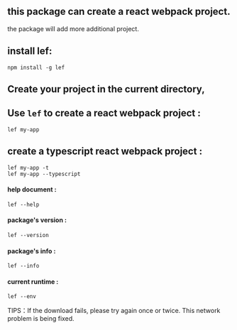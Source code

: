 ## this package can create a react webpack project.

the package will add more additional project.

## install lef:

```
npm install -g lef
```

## **Create your project in the current directory**,

## Use  `lef`   to create a react webpack project :

```
lef my-app
```

## create a typescript react webpack project :

```
lef my-app -t 
lef my-app --typescript
```

#### help document :

```
lef --help
```

#### package's version :

```
lef --version
```

#### package's info :

```
lef --info
```

#### current runtime :

```
lef --env
```

TIPS：If the download fails, please try again once or twice. This network problem is being fixed.